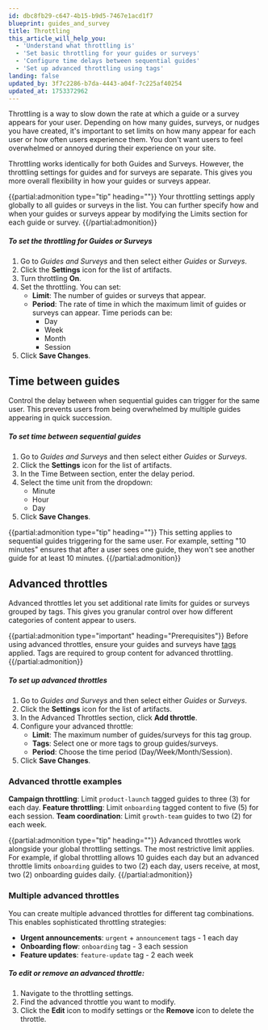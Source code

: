 ```yaml
---
id: dbc8fb29-c647-4b15-b9d5-7467e1acd1f7
blueprint: guides_and_survey
title: Throttling
this_article_will_help_you:
  - 'Understand what throttling is'
  - 'Set basic throttling for your guides or surveys'
  - 'Configure time delays between sequential guides'
  - 'Set up advanced throttling using tags'
landing: false
updated_by: 3f7c2286-b7da-4443-a04f-7c225af40254
updated_at: 1753372962
---
```

Throttling is a way to slow down the rate at which a guide or a survey appears for your user. Depending on how many guides, surveys, or nudges you have created, it's important to set limits on how many appear for each user or how often users experience them. You don't want users to feel overwhelmed or annoyed during their experience on your site.

Throttling works identically for both Guides and Surveys. However, the throttling settings for guides and for surveys are separate. This gives you more overall flexibility in how your guides or surveys appear.

{{partial:admonition type="tip" heading=""}}
Your throttling settings apply globally to all guides or surveys in the list. You can further specify how and when your guides or surveys appear by modifying the Limits section for each guide or survey.
{{/partial:admonition}}

##### To set the throttling for Guides or Surveys

1. Go to *Guides and Surveys* and then select either *Guides* or *Surveys*.
2. Click the **Settings** icon for the list of artifacts.
3. Turn throttling **On**.
4. Set the throttling. You can set:
    - **Limit**: The number of guides or surveys that appear.
    - **Period**: The rate of time in which the maximum limit of guides or surveys can appear. Time periods can be:
        - Day
        - Week
        - Month
        - Session
5. Click **Save Changes**.

## Time between guides

Control the delay between when sequential guides can trigger for the same user. This prevents users from being overwhelmed by multiple guides appearing in quick succession.

##### To set time between sequential guides

1. Go to *Guides and Surveys* and then select either *Guides* or *Surveys*.
2. Click the **Settings** icon for the list of artifacts.
3. In the Time Between section, enter the delay period.
4. Select the time unit from the dropdown:
    - Minute
    - Hour
    - Day
5. Click **Save Changes**.

{{partial:admonition type="tip" heading=""}}
This setting applies to sequential guides triggering for the same user. For example, setting "10 minutes" ensures that after a user sees one guide, they won't see another guide for at least 10 minutes.
{{/partial:admonition}}

## Advanced throttles

Advanced throttles let you set additional rate limits for guides or surveys grouped by tags. This gives you granular control over how different categories of content appear to users.

{{partial:admonition type="important" heading="Prerequisites"}}
Before using advanced throttles, ensure your guides and surveys have [tags](/docs/guides-and-surveys/tags) applied. Tags are required to group content for advanced throttling.
{{/partial:admonition}}

##### To set up advanced throttles

1. Go to *Guides and Surveys* and then select either *Guides* or *Surveys*.
2. Click the **Settings** icon for the list of artifacts.
3. In the Advanced Throttles section, click **Add throttle**.
4. Configure your advanced throttle:
    - **Limit**: The maximum number of guides/surveys for this tag group.
    - **Tags**: Select one or more tags to group guides/surveys.
    - **Period**: Choose the time period (Day/Week/Month/Session).
5. Click **Save Changes**.

### Advanced throttle examples

**Campaign throttling**: Limit `product-launch` tagged guides to three (3) for each day.
**Feature throttling**: Limit `onboarding` tagged content to five (5) for each session.
**Team coordination**: Limit `growth-team` guides to two (2) for each week.

{{partial:admonition type="tip" heading=""}}
Advanced throttles work alongside your global throttling settings. The most restrictive limit applies. For example, if global throttling allows 10 guides each day but an advanced throttle limits `onboarding` guides to two (2) each day, users receive, at most, two (2) onboarding guides daily.
{{/partial:admonition}}

### Multiple advanced throttles

You can create multiple advanced throttles for different tag combinations. This enables sophisticated throttling strategies:

- **Urgent announcements**: `urgent` + `announcement` tags - 1 each day
- **Onboarding flow**: `onboarding` tag - 3 each session
- **Feature updates**: `feature-update` tag - 2 each week


##### To edit or remove an advanced throttle:

1. Navigate to the throttling settings.
2. Find the advanced throttle you want to modify.
3. Click the **Edit** icon to modify settings or the **Remove** icon to delete the throttle.
